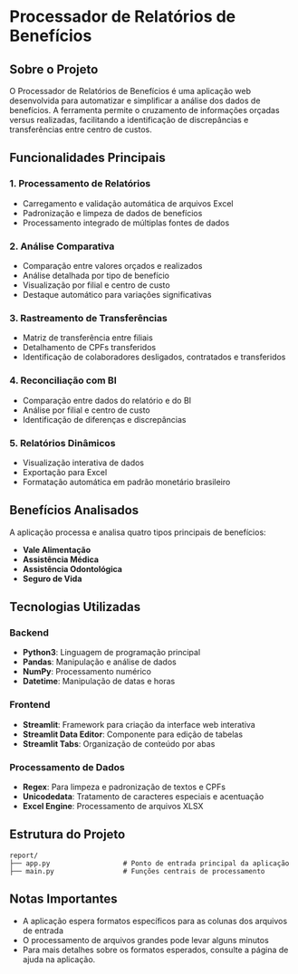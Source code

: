 # Processador de Relatórios de Benefícios

## Sobre o Projeto

O Processador de Relatórios de Benefícios é uma aplicação web desenvolvida para automatizar e simplificar a análise dos dados de benefícios. A ferramenta permite o cruzamento de informações orçadas versus realizadas, facilitando a identificação de discrepâncias e transferências entre centro de custos.

## Funcionalidades Principais

### 1. Processamento de Relatórios
- Carregamento e validação automática de arquivos Excel
- Padronização e limpeza de dados de benefícios
- Processamento integrado de múltiplas fontes de dados

### 2. Análise Comparativa
- Comparação entre valores orçados e realizados
- Análise detalhada por tipo de benefício
- Visualização por filial e centro de custo
- Destaque automático para variações significativas

### 3. Rastreamento de Transferências
- Matriz de transferência entre filiais
- Detalhamento de CPFs transferidos
- Identificação de colaboradores desligados, contratados e transferidos

### 4. Reconciliação com BI
- Comparação entre dados do relatório e do BI
- Análise por filial e centro de custo
- Identificação de diferenças e discrepâncias

### 5. Relatórios Dinâmicos
- Visualização interativa de dados
- Exportação para Excel
- Formatação automática em padrão monetário brasileiro

## Benefícios Analisados

A aplicação processa e analisa quatro tipos principais de benefícios:

- **Vale Alimentação**
- **Assistência Médica**
- **Assistência Odontológica**
- **Seguro de Vida**

## Tecnologias Utilizadas

### Backend
- **Python3**: Linguagem de programação principal
- **Pandas**: Manipulação e análise de dados
- **NumPy**: Processamento numérico
- **Datetime**: Manipulação de datas e horas

### Frontend
- **Streamlit**: Framework para criação da interface web interativa
- **Streamlit Data Editor**: Componente para edição de tabelas
- **Streamlit Tabs**: Organização de conteúdo por abas

### Processamento de Dados
- **Regex**: Para limpeza e padronização de textos e CPFs
- **Unicodedata**: Tratamento de caracteres especiais e acentuação
- **Excel Engine**: Processamento de arquivos XLSX

## Estrutura do Projeto

```
report/
├── app.py                  # Ponto de entrada principal da aplicação
├── main.py                 # Funções centrais de processamento
```

## Notas Importantes

- A aplicação espera formatos específicos para as colunas dos arquivos de entrada
- O processamento de arquivos grandes pode levar alguns minutos
- Para mais detalhes sobre os formatos esperados, consulte a página de ajuda na aplicação.
